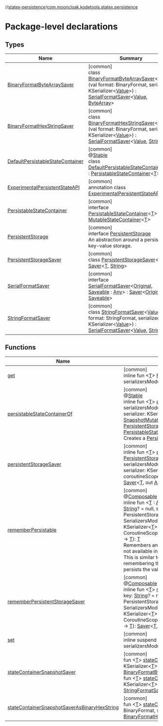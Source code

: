 //[statex-persistence](../../index.md)/[com.mooncloak.kodetools.statex.persistence](index.md)

# Package-level declarations

## Types

| Name | Summary |
|---|---|
| [BinaryFormatByteArraySaver](-binary-format-byte-array-saver/index.md) | [common]<br>class [BinaryFormatByteArraySaver](-binary-format-byte-array-saver/index.md)&lt;[Value](-binary-format-byte-array-saver/index.md)&gt;(val format: BinaryFormat, serializer: KSerializer&lt;[Value](-binary-format-byte-array-saver/index.md)&gt;) : [SerialFormatSaver](-serial-format-saver/index.md)&lt;[Value](-binary-format-byte-array-saver/index.md), [ByteArray](https://kotlinlang.org/api/latest/jvm/stdlib/kotlin/-byte-array/index.html)&gt; |
| [BinaryFormatHexStringSaver](-binary-format-hex-string-saver/index.md) | [common]<br>class [BinaryFormatHexStringSaver](-binary-format-hex-string-saver/index.md)&lt;[Value](-binary-format-hex-string-saver/index.md)&gt;(val format: BinaryFormat, serializer: KSerializer&lt;[Value](-binary-format-hex-string-saver/index.md)&gt;) : [SerialFormatSaver](-serial-format-saver/index.md)&lt;[Value](-binary-format-hex-string-saver/index.md), [String](https://kotlinlang.org/api/latest/jvm/stdlib/kotlin/-string/index.html)&gt; |
| [DefaultPersistableStateContainer](-default-persistable-state-container/index.md) | [common]<br>@[Stable](https://developer.android.com/reference/kotlin/androidx/compose/runtime/Stable.html)<br>class [DefaultPersistableStateContainer](-default-persistable-state-container/index.md)&lt;[T](-default-persistable-state-container/index.md)&gt; : [PersistableStateContainer](-persistable-state-container/index.md)&lt;[T](-default-persistable-state-container/index.md)&gt; |
| [ExperimentalPersistentStateAPI](-experimental-persistent-state-a-p-i/index.md) | [common]<br>annotation class [ExperimentalPersistentStateAPI](-experimental-persistent-state-a-p-i/index.md) |
| [PersistableStateContainer](-persistable-state-container/index.md) | [common]<br>interface [PersistableStateContainer](-persistable-state-container/index.md)&lt;[T](-persistable-state-container/index.md)&gt; : [MutableStateContainer](../../../statex-core/statex-core/com.mooncloak.kodetools.statex/-mutable-state-container/index.md)&lt;[T](-persistable-state-container/index.md)&gt; |
| [PersistentStorage](-persistent-storage/index.md) | [common]<br>interface [PersistentStorage](-persistent-storage/index.md)<br>An abstraction around a persistent key-value storage. |
| [PersistentStorageSaver](-persistent-storage-saver/index.md) | [common]<br>class [PersistentStorageSaver](-persistent-storage-saver/index.md)&lt;[T](-persistent-storage-saver/index.md)&gt; : [Saver](https://developer.android.com/reference/kotlin/androidx/compose/runtime/saveable/Saver.html)&lt;[T](-persistent-storage-saver/index.md), [String](https://kotlinlang.org/api/latest/jvm/stdlib/kotlin/-string/index.html)&gt; |
| [SerialFormatSaver](-serial-format-saver/index.md) | [common]<br>interface [SerialFormatSaver](-serial-format-saver/index.md)&lt;[Original](-serial-format-saver/index.md), [Saveable](-serial-format-saver/index.md) : [Any](https://kotlinlang.org/api/latest/jvm/stdlib/kotlin/-any/index.html)&gt; : [Saver](https://developer.android.com/reference/kotlin/androidx/compose/runtime/saveable/Saver.html)&lt;[Original](-serial-format-saver/index.md), [Saveable](-serial-format-saver/index.md)&gt; |
| [StringFormatSaver](-string-format-saver/index.md) | [common]<br>class [StringFormatSaver](-string-format-saver/index.md)&lt;[Value](-string-format-saver/index.md)&gt;(val format: StringFormat, serializer: KSerializer&lt;[Value](-string-format-saver/index.md)&gt;) : [SerialFormatSaver](-serial-format-saver/index.md)&lt;[Value](-string-format-saver/index.md), [String](https://kotlinlang.org/api/latest/jvm/stdlib/kotlin/-string/index.html)&gt; |

## Functions

| Name | Summary |
|---|---|
| [get](get.md) | [common]<br>inline fun &lt;[T](get.md)&gt; [PersistentStorage](-persistent-storage/index.md).[get](get.md)(key: [String](https://kotlinlang.org/api/latest/jvm/stdlib/kotlin/-string/index.html), defaultValue: [T](get.md), serializersModule: SerializersModule = EmptySerializersModule()): [T](get.md) |
| [persistableStateContainerOf](persistable-state-container-of.md) | [common]<br>@[Stable](https://developer.android.com/reference/kotlin/androidx/compose/runtime/Stable.html)<br>inline fun &lt;[T](persistable-state-container-of.md)&gt; [persistableStateContainerOf](persistable-state-container-of.md)(key: [String](https://kotlinlang.org/api/latest/jvm/stdlib/kotlin/-string/index.html), defaultValue: [T](persistable-state-container-of.md), serializersModule: SerializersModule = EmptySerializersModule(), serializer: KSerializer&lt;[T](persistable-state-container-of.md)&gt; = serializersModule.serializer(), policy: [SnapshotMutationPolicy](https://developer.android.com/reference/kotlin/androidx/compose/runtime/SnapshotMutationPolicy.html)&lt;[T](persistable-state-container-of.md)&gt; = structuralEqualityPolicy(), storage: [PersistentStorage](-persistent-storage/index.md) = PersistentStorage.platformDefault()): [PersistableStateContainer](-persistable-state-container/index.md)&lt;[T](persistable-state-container-of.md)&gt;<br>Creates a [PersistableStateContainer](-persistable-state-container/index.md) with the provided values. |
| [persistentStorageSaver](persistent-storage-saver.md) | [common]<br>inline fun &lt;[T](persistent-storage-saver.md)&gt; [persistentStorageSaver](persistent-storage-saver.md)(key: [String](https://kotlinlang.org/api/latest/jvm/stdlib/kotlin/-string/index.html), storage: [PersistentStorage](-persistent-storage/index.md) = PersistentStorage.platformDefault(), serializersModule: SerializersModule = EmptySerializersModule(), serializer: KSerializer&lt;[T](persistent-storage-saver.md)&gt; = serializersModule.serializer(), coroutineScope: CoroutineScope, noinline defaultValue: () -&gt; [T](persistent-storage-saver.md)): [Saver](https://developer.android.com/reference/kotlin/androidx/compose/runtime/saveable/Saver.html)&lt;[T](persistent-storage-saver.md), out [Any](https://kotlinlang.org/api/latest/jvm/stdlib/kotlin/-any/index.html)&gt; |
| [rememberPersistable](remember-persistable.md) | [common]<br>@[Composable](https://developer.android.com/reference/kotlin/androidx/compose/runtime/Composable.html)<br>inline fun &lt;[T](remember-persistable.md) : [Any](https://kotlinlang.org/api/latest/jvm/stdlib/kotlin/-any/index.html)&gt; [rememberPersistable](remember-persistable.md)(vararg inputs: [Any](https://kotlinlang.org/api/latest/jvm/stdlib/kotlin/-any/index.html)?, key: [String](https://kotlinlang.org/api/latest/jvm/stdlib/kotlin/-string/index.html)? = null, storage: [PersistentStorage](-persistent-storage/index.md) = PersistentStorage.platformDefault(), serializersModule: SerializersModule = EmptySerializersModule(), serializer: KSerializer&lt;[T](remember-persistable.md)&gt; = serializersModule.serializer(), coroutineScope: CoroutineScope = rememberCoroutineScope(), noinline defaultValue: () -&gt; [T](remember-persistable.md)): [T](remember-persistable.md)<br>Remembers and returns the value in persisted storage. If the value is not available in the persisted storage, then the [defaultValue](remember-persistable.md) is returned. This is similar to the [rememberSaveable](https://developer.android.com/reference/kotlin/androidx/compose/runtime/saveable/package-summary.html) function, but instead of remembering the value between configuration changes, this function persists the value so that it can be remembered across app reloads. |
| [rememberPersistentStorageSaver](remember-persistent-storage-saver.md) | [common]<br>@[Composable](https://developer.android.com/reference/kotlin/androidx/compose/runtime/Composable.html)<br>inline fun &lt;[T](remember-persistent-storage-saver.md)&gt; [rememberPersistentStorageSaver](remember-persistent-storage-saver.md)(vararg inputs: [Any](https://kotlinlang.org/api/latest/jvm/stdlib/kotlin/-any/index.html)?, key: [String](https://kotlinlang.org/api/latest/jvm/stdlib/kotlin/-string/index.html)? = null, storage: [PersistentStorage](-persistent-storage/index.md) = PersistentStorage.platformDefault(), serializersModule: SerializersModule = EmptySerializersModule(), serializer: KSerializer&lt;[T](remember-persistent-storage-saver.md)&gt; = serializersModule.serializer(), coroutineScope: CoroutineScope = rememberCoroutineScope(), noinline defaultValue: () -&gt; [T](remember-persistent-storage-saver.md)): [Saver](https://developer.android.com/reference/kotlin/androidx/compose/runtime/saveable/Saver.html)&lt;[T](remember-persistent-storage-saver.md), out [Any](https://kotlinlang.org/api/latest/jvm/stdlib/kotlin/-any/index.html)&gt; |
| [set](set.md) | [common]<br>inline suspend fun &lt;[T](set.md)&gt; [PersistentStorage](-persistent-storage/index.md).[set](set.md)(key: [String](https://kotlinlang.org/api/latest/jvm/stdlib/kotlin/-string/index.html), value: [T](set.md), serializersModule: SerializersModule = EmptySerializersModule()) |
| [stateContainerSnapshotSaver](state-container-snapshot-saver.md) | [common]<br>fun &lt;[T](state-container-snapshot-saver.md)&gt; [stateContainerSnapshotSaver](state-container-snapshot-saver.md)(format: BinaryFormat, serializer: KSerializer&lt;[T](state-container-snapshot-saver.md)&gt;): [BinaryFormatByteArraySaver](-binary-format-byte-array-saver/index.md)&lt;[StateContainer.SnapshotStateModel](../../../statex-core/statex-core/com.mooncloak.kodetools.statex/-state-container/-snapshot-state-model/index.md)&lt;[T](state-container-snapshot-saver.md)&gt;&gt;<br>fun &lt;[T](state-container-snapshot-saver.md)&gt; [stateContainerSnapshotSaver](state-container-snapshot-saver.md)(format: StringFormat, serializer: KSerializer&lt;[T](state-container-snapshot-saver.md)&gt;): [StringFormatSaver](-string-format-saver/index.md)&lt;[StateContainer.SnapshotStateModel](../../../statex-core/statex-core/com.mooncloak.kodetools.statex/-state-container/-snapshot-state-model/index.md)&lt;[T](state-container-snapshot-saver.md)&gt;&gt; |
| [stateContainerSnapshotSaverAsBinaryHexString](state-container-snapshot-saver-as-binary-hex-string.md) | [common]<br>fun &lt;[T](state-container-snapshot-saver-as-binary-hex-string.md)&gt; [stateContainerSnapshotSaverAsBinaryHexString](state-container-snapshot-saver-as-binary-hex-string.md)(format: BinaryFormat, serializer: KSerializer&lt;[T](state-container-snapshot-saver-as-binary-hex-string.md)&gt;): [BinaryFormatHexStringSaver](-binary-format-hex-string-saver/index.md)&lt;[StateContainer.SnapshotStateModel](../../../statex-core/statex-core/com.mooncloak.kodetools.statex/-state-container/-snapshot-state-model/index.md)&lt;[T](state-container-snapshot-saver-as-binary-hex-string.md)&gt;&gt; |

